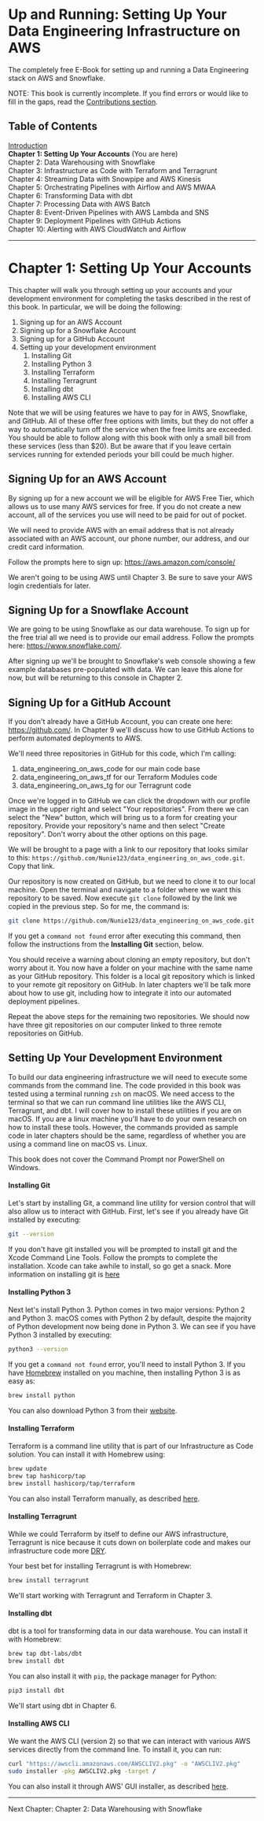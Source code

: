 # Up and Running: Setting Up Your Data Engineering Infrastructure on AWS
The completely free E-Book for setting up and running a Data Engineering stack on AWS and Snowflake.

NOTE: This book is currently incomplete. If you find errors or would like to fill in the gaps, read the [Contributions section](https://github.com/Nunie123/data_engineering_on_aws#user-content-contributions).

## Table of Contents
[Introduction](https://github.com/Nunie123/data_engineering_on_aws) <br>
**Chapter 1: Setting Up Your Accounts** (You are here) <br>
Chapter 2: Data Warehousing with Snowflake <br>
Chapter 3: Infrastructure as Code with Terraform and Terragrunt <br>
Chapter 4: Streaming Data with Snowpipe and AWS Kinesis <br>
Chapter 5: Orchestrating Pipelines with Airflow and AWS MWAA <br>
Chapter 6: Transforming Data with dbt <br>
Chapter 7: Processing Data with AWS Batch <br>
Chapter 8: Event-Driven Pipelines with AWS Lambda and SNS <br>
Chapter 9: Deployment Pipelines with GitHub Actions <br>
Chapter 10: Alerting with AWS CloudWatch and Airflow



---

# Chapter 1: Setting Up Your Accounts

This chapter will walk you through setting up your accounts and your development environment for completing the tasks described in the rest of this book. In particular, we will be doing the following:
1. Signing up for an AWS Account
2. Signing up for a Snowflake Account
3. Signing up for a GitHub Account
4. Setting up your development environment
   1. Installing Git
   2. Installing Python 3
   3. Installing Terraform
   4. Installing Terragrunt
   5. Installing dbt
   6. Installing AWS CLI

Note that we will be using features we have to pay for in AWS, Snowflake, and GitHub. All of these offer free options with limits, but they do not offer a way to automatically turn off the service when the free limits are exceeded. You should be able to follow along with this book with only a small bill from these services (less than $20). But be aware that if you leave certain services running for extended periods your bill could be much higher. 

## Signing Up for an AWS Account

By signing up for a new account we will be eligible for AWS Free Tier, which allows us to use many AWS services for free. If you do not create a new account, all of the services you use will need to be paid for out of pocket. 

We will need to provide AWS with an email address that is not already associated with an AWS account, our phone number, our address, and our credit card information.

Follow the prompts here to sign up: https://aws.amazon.com/console/

We aren't going to be using AWS until Chapter 3. Be sure to save your AWS login credentials for later.

## Signing Up for a Snowflake Account

We are going to be using Snowflake as our data warehouse. To sign up for the free trial all we need is to provide our email address. Follow the prompts here: https://www.snowflake.com/.

After signing up we'll be brought to Snowflake's web console showing a few example databases pre-populated with data. We can leave this alone for now, but will be returning to this console in Chapter 2.

## Signing Up for a GitHub Account

If you don't already have a GitHub Account, you can create one here: https://github.com/. In Chapter 9 we'll discuss how to use GitHub Actions to perform automated deployments to AWS.

We'll need three repositories in GitHub for this code, which I'm calling:
1. data_engineering_on_aws_code for our main code base
2. data_engineering_on_aws_tf for our Terraform Modules code
3. data_engineering_on_aws_tg for our Terragrunt code

Once we're logged in to GitHub we can click the dropdown with our profile image in the upper right and select "Your repositories". From there we can select the "New" button, which will bring us to a form for creating your repository. Provide your repository's name and then select "Create repository". Don't worry about the other options on this page.

We will be brought to a page with a link to our repository that looks similar to this: `https://github.com/Nunie123/data_engineering_on_aws_code.git`. Copy that link.

Our repository is now created on GitHub, but we need to clone it to our local machine. Open the terminal and navigate to a folder where we want this repository to be saved. Now execute `git clone` followed by the link we copied in the previous step. So for me, the command is:
``` Bash
git clone https://github.com/Nunie123/data_engineering_on_aws_code.git
```
If you get a `command not found` error after executing this command, then follow the instructions from the **Installing Git** section, below.

You should receive a warning about cloning an empty repository, but don't worry about it. You now have a folder on your machine with the same name as your GitHub repository. This folder is a local git repository which is linked to your remote git repository on GitHub. In later chapters we'll be talk more about how to use git, including how to integrate it into our automated deployment pipelines.

Repeat the above steps for the remaining two repositories. We should now have three git repositories on our computer linked to three remote repositories on GitHub.


## Setting Up Your Development Environment

To build our data engineering infrastructure we will need to execute some commands from the command line. The code provided in this book was tested using a terminal running `zsh` on macOS. We need access to the terminal so that we can run command line utilities like the AWS CLI, Terragrunt, and dbt. I will cover how to install these utilities if you are on macOS. If you are a linux machine you'll have to do your own research on how to install these tools. However, the commands provided as sample code in later chapters should be the same, regardless of whether you are using a command line on macOS vs. Linux. 

This book does not cover the Command Prompt nor PowerShell on Windows.

#### Installing Git

Let's start by installing Git, a command line utility for version control that will also allow us to interact with GitHub. First, let's see if you already have Git installed by executing:
``` Bash
git --version
```
If you don't have git installed you will be prompted to install git and the Xcode Command Line Tools. Follow the prompts to complete the installation. Xcode can take awhile to install, so go get a snack. More information on installing git is [here](https://git-scm.com/book/en/v2/Getting-Started-Installing-Git)

#### Installing Python 3

Next let's install Python 3. Python comes in two major versions: Python 2 and Python 3. macOS comes with Python 2 by default, despite the majority of Python development now being done in Python 3. We can see if you have Python 3 installed by executing:
``` Bash
python3 --version
```
If you get a `command not found` error, you'll need to install Python 3. If you have [Homebrew](https://brew.sh/) installed on you machine, then installing Python 3 is as easy as:
``` Bash
brew install python
```
You can also download Python 3 from their [website](https://www.python.org/downloads/macos/).

#### Installing Terraform

Terraform is a command line utility that is part of our Infrastructure as Code solution. You can install it with Homebrew using:
``` Bash
brew update
brew tap hashicorp/tap
brew install hashicorp/tap/terraform
```
You can also install Terraform manually, as described [here](https://learn.hashicorp.com/tutorials/terraform/install-cli).

#### Installing Terragrunt

While we could Terraform by itself to define our AWS infrastructure, Terragrunt is nice because it cuts down on boilerplate code and makes our infrastructure code more [DRY](https://en.wikipedia.org/wiki/Don%27t_repeat_yourself).

Your best bet for installing Terragrunt is with Homebrew:
``` Bash
brew install terragrunt
```

We'll start working with Terragrunt and Terraform in Chapter 3.

#### Installing dbt
dbt is a tool for transforming data in our data warehouse. You can install it with Homebrew:
``` Bash
brew tap dbt-labs/dbt
brew install dbt
```

You can also install it with `pip`, the package manager for Python:
``` Bash
pip3 install dbt
```

We'll start using dbt in Chapter 6.

#### Installing AWS CLI

We want the AWS CLI (version 2) so that we can interact with various AWS services directly from the command line. To install it, you can run: 
``` Bash
curl "https://awscli.amazonaws.com/AWSCLIV2.pkg" -o "AWSCLIV2.pkg"
sudo installer -pkg AWSCLIV2.pkg -target /
```
You can also install it through AWS' GUI installer, as described [here](https://docs.aws.amazon.com/cli/latest/userguide/getting-started-install.html).

---

Next Chapter: Chapter 2: Data Warehousing with Snowflake
